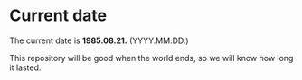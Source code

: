 # Current date

The current date is **1985.08.21.** (YYYY.MM.DD.)

This repository will be good when the world ends, so we will know how long it lasted.